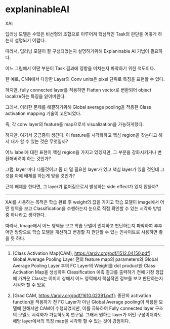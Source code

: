 # explaninableAI
XAI

딥러닝 모델은 수많은 비선형의 조합으로 이루어져 핵심적인 Task의 판단을 어떻게 하는지 설명되기 어렵다.

따라서, 딥러닝 모델이 잘 구성되었는지 설명하기위해 Explaninable AI 기법이 필요하다.

어느 그림에서 어떤 부분이 Task 결과에 영향을 미치는지 파악하기 위한 척도이다.

한 예로, CNN에서 다양한 Layer의 Conv units은 pixel 단위로 특징을 표현할 수 있다. 

하지만, fully connected layer를 적용하면 Flatten vector로 변환되어 object localize하는 특징을 잃어버린다. 

그래서, 이러한 문제를 해결하기위해 Global average pooling을 적용한 Class activation mapping 기술이 고안되었다.

즉, 각 conv layer의 feature를 map으로서 visualization을 가능하게했다.

하지만, 여기서 궁금증이 생긴다. 이 feature를 시각화하고 핵심 region을 찾는다고 해서 내가 할 수 있는 것은 무엇일까?

어느 label에 대한 표현이 핵심 region을 가지고 있겠지만, 그 부분을 강화시키거나 변환해버려야 하는 것인가?

그럼, layer 마다 다를것이고 좀 더 덜 필요한 layer가 있고 핵심 layer가 있을 것인데 그것을 아예 배제를 하는게 맞을 것인가?

근데 배제를 한다면, 그 layer가 없어짐으로서 발생하는 side effect가 있지 않을까?

<hr/>

XAI를 사용하는 목적은 학습 완료 후 weight의 값을 가지고 학습 모델이 image에서 어떤 영역을 보고 Classification을 수행하는지 눈으로 직접 확인할 수 있는 시각화 방법 중 하나라고 생각한다.

따라서, Image에서 어느 영역을 보고 학습 모델이 인지하고 판단하는지 파악하여 추후 어떤 방향으로 학습 모델을 개선하고 변경할 지 판단할 수 있는 인사이트로 사용하면 좋을 듯 하다.

<hr/>

1. [Class Activation Map(CAM), https://arxiv.org/pdf/1512.04150.pdf]: Global Average Pooling Layer 전의 feature map의 parameters와 Global Average Pooling Layer 후의 FC Layer의 Weight를 dot product한 Class Activation Map을 생성하여 Classification 예측 결과를 출력하기 전에 가장 정답에 가까운 Class는 이미지 상에서 어느 영역에서 핵심적인 정보를 보고 판단하는지 시각화 할 수 있음.

2. [Grad CAM, https://arxiv.org/pdf/1610.02391.pdf]: 종단의 activation function을 적용하기 전 FC Layer가 아닌 Global Average pooling이 적용된 모델에 한해서만 CAM이 수행되었지만, 이를 극복하여 Fully connected layer 구조의 모델도 시각화가 가능하도록 연구됨. 그래서 원하는 layer가 어떤 구성이더라도 해당 layer에서의 특징 map을 시각화 할 수 있는 것이 강점이다.



